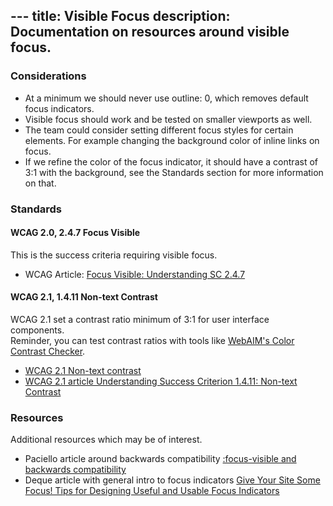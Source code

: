 \---
title: Visible Focus
description: Documentation on resources around visible focus.
---
### Considerations    
* At a minimum we should never use outline: 0, which removes default focus indicators.  
* Visible focus should work and be tested on smaller viewports as well.  
* The team could consider setting different focus styles for certain elements. For example changing the background color of inline links on focus.  
* If we refine the color of the focus indicator, it should have a contrast of 3:1 with the background, see the Standards section for more information on that.

### Standards  
#### WCAG 2.0, 2.4.7 Focus Visible 
This is the success criteria requiring visible focus. 

* WCAG Article: [Focus Visible: Understanding SC 2.4.7](https://www.w3.org/TR/UNDERSTANDING-WCAG20/navigation-mechanisms-focus-visible.html)  

#### WCAG 2.1, 1.4.11  Non-text Contrast
WCAG 2.1 set a contrast ratio minimum of 3:1 for user interface components.  
Reminder, you can test contrast ratios with tools like [WebAIM's Color Contrast Checker](https://webaim.org/resources/contrastchecker/).  

* [WCAG 2.1 Non-text contrast](https://www.w3.org/TR/WCAG21/#non-text-contrast)  
* [WCAG 2.1 article Understanding Success Criterion 1.4.11: Non-text Contrast](https://www.w3.org/WAI/WCAG21/Understanding/non-text-contrast.html)  

### Resources  
Additional resources which may be of interest.

* Paciello article around backwards compatibility [:focus-visible and backwards compatibility](https://developer.paciellogroup.com/blog/2018/03/focus-visible-and-backwards-compatibility/)  
* Deque article with general intro to focus indicators [Give Your Site Some Focus! Tips for Designing Useful and Usable Focus Indicators](https://www.deque.com/blog/give-site-focus-tips-designing-usable-focus-indicators/)  
